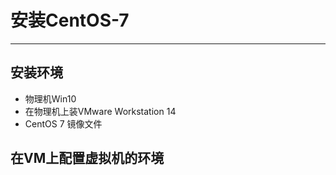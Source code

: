 # 安装CentOS-7

***
## 安装环境
* 物理机Win10
* 在物理机上装VMware Workstation 14
* CentOS 7 镜像文件

## 在VM上配置虚拟机的环境
